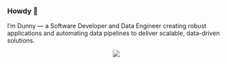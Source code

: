 ### Howdy 👋

I’m Dunny — a Software Developer and Data Engineer creating robust applications and automating data pipelines to deliver scalable, data-driven solutions.

<p align="center">
  <a href="https://skillicons.dev">
    <img src="https://skillicons.dev/icons?i=py,ts,golang,react,nextjs,nodejs,tailwind,postgres,firebase,kafka,docker,linux" />
  </a>
</p>

